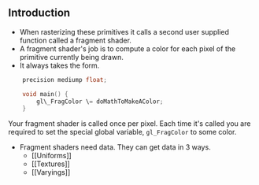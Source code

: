 ## Introduction
- When rasterizing these primitives it calls a second user supplied function called a fragment shader.
- A fragment shader's job is to compute a color for each pixel of the primitive currently being drawn.
- It always takes the form.
```c
	precision mediump float;

   	void main() {
   		gl\_FragColor \= doMathToMakeAColor;
   	}
```
Your fragment shader is called once per pixel. Each time it's called you are required to set the special global variable, `gl_FragColor` to some color.
- Fragment shaders need data. They can get data in 3 ways.
	- [[Uniforms]]
	- [[Textures]]
	- [[Varyings]]
	